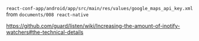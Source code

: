`react-conf-app/android/app/src/main/res/values/google_maps_api_key.xml` from `documents/008 react-native`

https://github.com/guard/listen/wiki/Increasing-the-amount-of-inotify-watchers#the-technical-details